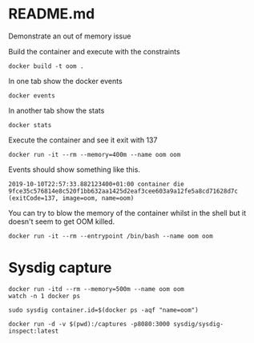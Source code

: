 # README.md
Demonstrate an out of memory issue

Build the container and execute with the constraints
```
docker build -t oom .   
```

In one tab show the docker events
```
docker events
```

In another tab show the stats
``` 
docker stats
```

Execute the container and see it exit with 137
```
docker run -it --rm --memory=400m --name oom oom 
```


Events should show something like this.
```
2019-10-10T22:57:33.882123400+01:00 container die 9fce35c576814e8c520f1bb632aa1425d2eaf3cee603a9a12fe5a8cd71628d7c (exitCode=137, image=oom, name=oom)
```

You can try to blow the memory of the container whilst in the shell but it doesn't seem to get OOM killed. 
```
docker run -it --rm --entrypoint /bin/bash --name oom oom       
```


# Sysdig capture

```
docker run -itd --rm --memory=500m --name oom oom
watch -n 1 docker ps 
```

```
sudo sysdig container.id=$(docker ps -aqf "name=oom")
```

```
docker run -d -v $(pwd):/captures -p8080:3000 sysdig/sysdig-inspect:latest
```